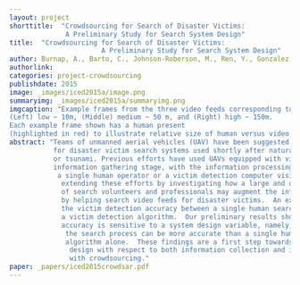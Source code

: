 ```yaml
---
layout: project
shorttitle:  "Crowdsourcing for Search of Disaster Victims:
              A Preliminary Study for Search System Design"
title:  "Crowdsourcing for Search of Disaster Victims:
                       A Preliminary Study for Search System Design"
author: Burnap, A., Barto, C., Johnson-Roberson, M., Ren, Y., Gonzalez, R. and Papalambros, P.Y.
authorlink:
categories: project-crowdsourcing
publishdate: 2015
image: _images/iced2015a/image.png
summaryimg: _images/iced2015a/summaryimg.png
imgcaption: "Example frames from the three video feeds corresponding to three altitudes:
(Left) low ~ 10m, (Middle) medium ~ 50 m, and (Right) high ~ 150m.
Each example frame shown has a human present
(highlighted in red) to illustrate relative size of human versus video frame."
abstract: "Teams of unmanned aerial vehicles (UAV) have been suggested as sensor platforms
           for disaster victim search systems used shortly after natural disasters such as an earthquake
           or tsunami. Previous efforts have used UAVs equipped with video cameras for the disaster
           information gathering stage, with the information processing stage performed by either
            a single human operator or a victim detection computer vision algorithm.  We propose
             extending these efforts by investigating how a large and distributed 'crowd'
             of search volunteers and professionals may augment the information processing stage
             by helping search video feeds for disaster victims.  An experiment is conducted comparing
             the victim detection accuracy between a single human searcher, a crowd of searchers, and
             a victim detection algorithm.  Our preliminary results show that while victim search
             accuracy is sensitive to a system design variable, namely, UAV altitude, crowdsourcing
              the search process can be more accurate than a single human or victim detection
              algorithm alone.  These findings are a first step towards optimizing search system
               design with respect to both information collection and information processing augmented
               with crowdsourcing."
paper: _papers/iced2015crowdsar.pdf
---
```


